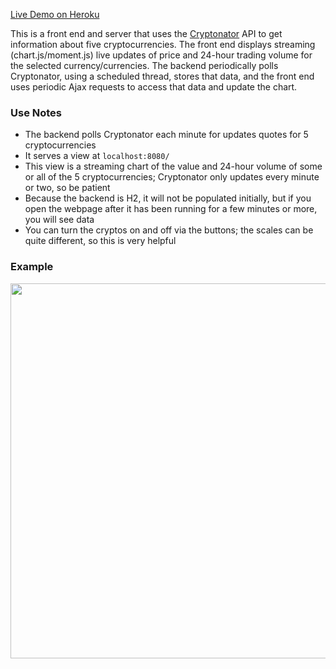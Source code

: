 
<a href="https://cryptogates.herokuapp.com/">Live Demo on Heroku</a>
<br>

This is a front end and server that uses the [Cryptonator](https://www.cryptonator.com/api/) API to get information about five cryptocurrencies. The front end displays streaming (chart.js/moment.js) live updates of price and 24-hour trading volume for the selected currency/currencies. The backend periodically polls Cryptonator, using a scheduled thread, stores that data, and the front end uses periodic Ajax requests to access that data and update the chart.

### Use Notes
* The backend polls Cryptonator each minute for updates quotes for 5 cryptocurrencies
* It serves a view at `localhost:8080/`
* This view is a streaming chart of the value and 24-hour volume of some or all of the 5 cryptocurrencies; Cryptonator only updates every minute or two, so be patient
* Because the backend is H2, it will not be populated initially, but if you open the webpage after it has been running for a few minutes or more, you will see data
* You can turn the cryptos on and off via the buttons; the scales can be quite different, so this is very helpful

### Example
<img src="crypto.gif" width="600px">
